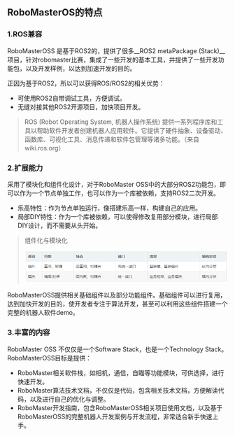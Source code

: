 ## RoboMasterOS的特点

### 1.ROS兼容

RoboMasterOSS 是基于ROS2的，提供了很多__ROS2 metaPackage (Stack)__项目，针对robomaster比赛，集成了一些开发的基本工具，并提供了一些开发功能包，以及开发样例，以达到加速开发的目的。

正因为基于ROS2，所以可以获得ROS/ROS2的相关优势：

* 可使用ROS2自带调试工具，方便调试。
* 无缝对接其他ROS2开源项目，加快项目开发。

> ROS (Robot Operating System, 机器人操作系统) 提供一系列程序库和工具以帮助软件开发者创建机器人应用软件。它提供了硬件抽象、设备驱动、函数库、可视化工具、消息传递和软件包管理等诸多功能。（来自wiki.ros.org）
>

### 2.扩展能力

采用了模块化和组件化设计，对于RoboMaster OSS中的大部分ROS2功能包，即可以作为一个节点单独工作，也可以作为一个库被依赖，支持ROS2二次开发。

* 乐高特性：作为节点单独运行，像搭建乐高一样，构建自己的应用。
* 局部DIY特性：作为一个库被依赖，可以使得修改复用部分模块，进行局部DIY设计，而不需要从头开始。

> 组件化与模块化
>
> ![](imgs/index_2.png) 

RoboMasterOSS提供相关基础组件以及部分功能组件。基础组件可以进行复用，达到加快开发的目的，使开发者专注于算法开发，甚至可以利用这些组件搭建一个完整的机器人软件demo。

### 3.丰富的内容

RoboMaster OSS 不仅仅是一个Software Stack，也是一个Technology Stack。RoboMasterOSS目标是提供：

* RoboMaster相关软件栈，如相机，通信，自瞄等功能模块，可供选择，进行快速开发。
* RoboMaster算法技术文档，不仅仅是代码，包含相关技术文档，方便解读代码，以及进行自己的优化与调整。
* RoboMaster开发指南，包含RoboMasterOSS相关项目使用文档，以及基于RoboMasterOSS的完整机器人开发案例与开发流程，非常适合新手快速上手。



